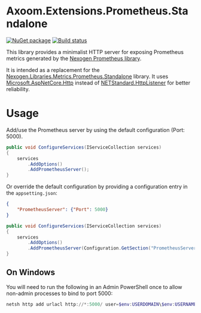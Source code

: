 # Axoom.Extensions.Prometheus.Standalone

[![NuGet package](https://img.shields.io/nuget/v/Axoom.Extensions.Prometheus.Standalone.svg)](https://www.nuget.org/packages/Axoom.Extensions.Prometheus.Standalone/)
[![Build status](https://img.shields.io/appveyor/ci/AXOOM/axoom-extensions-prometheus-standalone.svg)](https://ci.appveyor.com/project/AXOOM/axoom-extensions-prometheus-standalone)

This library provides a minimalist HTTP server for exposing Prometheus metrics generated by the [Nexogen Prometheus library](https://github.com/nexogen-international/Nexogen.Libraries.Metrics).

It is intended as a replacement for the [Nexogen.Libraries.Metrics.Prometheus.Standalone](https://www.nuget.org/packages/Nexogen.Libraries.Metrics.Prometheus.Standalone) library. It uses [Microsoft.AspNetCore.Http](https://www.nuget.org/packages/Microsoft.AspNetCore.Http/) instead of [NETStandard.HttpListener](https://www.nuget.org/packages/NETStandard.HttpListener/) for better reliability.

# Usage

Add/use the Prometheus server by using the default configuration (Port: 5000).

```csharp
public void ConfigureServices(IServiceCollection services)
{
    services
        .AddOptions()
        .AddPrometheusServer();
}
```

Or override the default configuration by providing a configuration entry in the `appsetting.json`:

```json
{
    "PrometheusServer": {"Port": 5000}
}
```

```csharp
public void ConfigureServices(IServiceCollection services)
{
    services
        .AddOptions()
        .AddPrometheusServer(Configuration.GetSection("PrometheusServer"));
}
```

## On Windows

You will need to run the following in an Admin PowerShell once to allow non-admin processes to bind to port 5000:

```powershell
netsh http add urlacl http://*:5000/ user=$env:USERDOMAIN\$env:USERNAME
```
